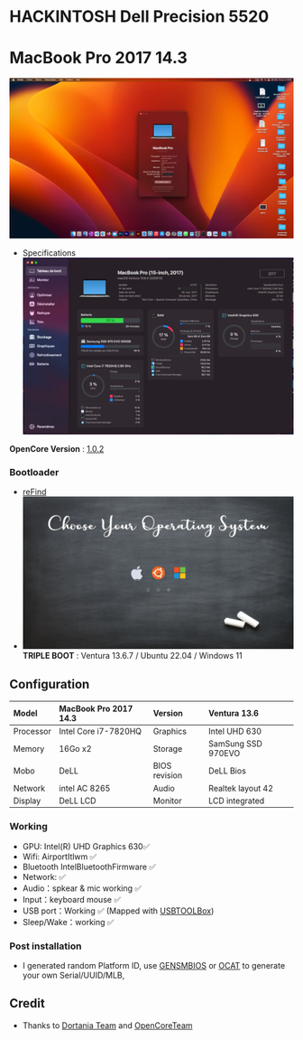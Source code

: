 # HACKINTOSH Dell Precision 5520
# MacBook Pro 2017 14.3

  ![](https://github.com/GUNNERSx/Dell-Precision5520-hackintosh/blob/main/desktop.webp)

  * Specifications
  ![](https://github.com/GUNNERSx/Dell-Precision5520-hackintosh/blob/main/specs.webp)

**OpenCore Version** : [1.0.2](https://github.com/acidanthera/OpenCorePkg/releases)

 ### Bootloader
  * [reFind](https://www.rodsbooks.com/refind/)
  * ![](https://github.com/GUNNERSx/Dell-Precision5520-hackintosh/blob/main/reFindBootManager.webp)
  **TRIPLE BOOT** : Ventura 13.6.7 / Ubuntu 22.04 / Windows 11

## Configuration

| Model     | MacBook Pro 2017  14.3      | Version        | Ventura 13.6        |
| :-------- | :---------------------------| :------------- | :------------------ |
| Processor | Intel Core i7-7820HQ        | Graphics       | Intel UHD 630       |
| Memory    | 16Go x2                     | Storage        | SamSung SSD 970EVO  |
| Mobo      | DeLL                        | BIOS revision  | DeLL Bios           |
| Network   | intel AC 8265               | Audio          | Realtek layout 42   | 
| Display   | DeLL LCD                    | Monitor        | LCD integrated      |

 ### Working
 * GPU: Intel(R) UHD Graphics 630✅
 * Wifi: AirportItlwm ✅
 * Bluetooth IntelBluetoothFirmware ✅
 * Network:  ✅ 
 * Audio：spkear & mic working ✅
 * Input：keyboard mouse ✅
 * USB port：Working ✅ (Mapped with [USBTOOLBox](https://github.com/USBToolBox/tool))
 * Sleep/Wake：working ✅
 
 
 ### Post installation
  * I generated random Platform ID, use [GENSMBIOS](https://github.com/corpnewt/GenSMBIOS) or [OCAT](https://github.com/ic005k/OCAuxiliaryTools/releases) to generate your own Serial/UUID/MLB,
   
 ## Credit

 - Thanks to [Dortania Team](https://dortania.github.io/OpenCore-Install-Guide/prerequisites.html#prerequisites) and [OpenCoreTeam](https://github.com/acidanthera/OpenCorePkg)
